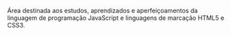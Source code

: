 Área destinada aos estudos, aprendizados e aperfeiçoamentos da linguagem de programação JavaScript e linguagens de marcação HTML5 e CSS3.